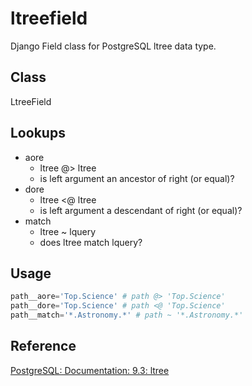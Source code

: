 ltreefield
==========

Django Field class for PostgreSQL ltree data type.

Class
-----
LtreeField

Lookups
-------
* aore
  * ltree @> ltree
  * is left argument an ancestor of right (or equal)?
* dore
  * ltree <@ ltree
  * is left argument a descendant of right (or equal)?
* match
  * ltree ~ lquery
  * does ltree match lquery?

Usage
-----
```python
path__aore='Top.Science' # path @> 'Top.Science'
path__dore='Top.Science' # path <@ 'Top.Science'
path__match='*.Astronomy.*' # path ~ '*.Astronomy.*'
```

Reference
---------
[PostgreSQL: Documentation: 9.3: ltree](http://www.postgresql.org/docs/9.3/static/ltree.html)
